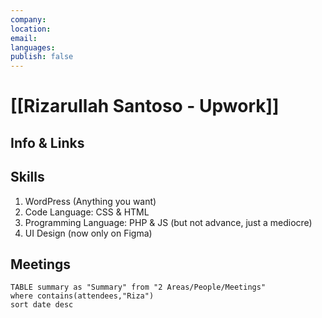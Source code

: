 ```yaml
---
company: 
location: 
email: 
languages: 
publish: false
---
```


# [[Rizarullah Santoso - Upwork]]


## Info & Links



## Skills
1. WordPress (Anything you want)  
2. Code Language: CSS & HTML  
3. Programming Language: PHP & JS (but not advance, just a mediocre)  
4. UI Design (now only on Figma)



## Meetings

```dataview
TABLE summary as "Summary" from "2 Areas/People/Meetings"
where contains(attendees,"Riza")
sort date desc
```